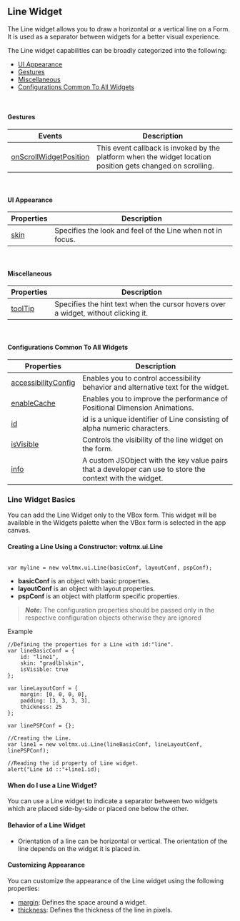                                

Line Widget
-----------

The Line widget allows you to draw a horizontal or a vertical line on a Form. It is used as a separator between widgets for a better visual experience.

The Line widget capabilities can be broadly categorized into the following:

*   [UI Appearance](#ui-appearance)
*   [Gestures](#gestures)
*   [Miscellaneous](#miscellaneous)
*   [Configurations Common To All Widgets](#configurations-common-to-all-widgets)

 

#### Gestures

| Events | Description |
| --- | --- |
| [onScrollWidgetPosition](Line_Events.md#onScrollWidgetPosition) | This event callback is invoked by the platform when the widget location position gets changed on scrolling. |

 

#### UI Appearance

| Properties | Description |
| --- | --- |
| [skin](Line_Properties.md#skin) | Specifies the look and feel of the Line when not in focus. |

 

#### Miscellaneous

| Properties | Description |
| --- | --- |
| [toolTip](Line_Properties.md#toolTip) | Specifies the hint text when the cursor hovers over a widget, without clicking it. |

 

#### Configurations Common To All Widgets

| Properties | Description |
| --- | --- |
| [accessibilityConfig](Line_Properties.md#accessibilityConfig) | Enables you to control accessibility behavior and alternative text for the widget. |
| [enableCache](Line_Properties.md#enableCa) | Enables you to improve the performance of Positional Dimension Animations. |
| [id](Line_Properties.md#id) | id is a unique identifier of Line consisting of alpha numeric characters. |
| [isVisible](Line_Properties.md#isVisible) | Controls the visibility of the line widget on the form. |
| [info](Line_Properties.md#info) | A custom JSObject with the key value pairs that a developer can use to store the context with the widget. |

### Line Widget Basics

You can add the Line Widget only to the VBox form. This widget will be available in the Widgets palette when the VBox form is selected in the app canvas.

#### Creating a Line Using a Constructor: voltmx.ui.Line

```

var myline = new voltmx.ui.Line(basicConf, layoutConf, pspConf);
```

*   **basicConf** is an object with basic properties.
*   **layoutConf** is an object with layout properties.
*   **pspConf** is an object with platform specific properties.

> **_Note:_** The configuration properties should be passed only in the respective configuration objects otherwise they are ignored

Example

```
//Defining the properties for a Line with id:"line".
var lineBasicConf = {
    id: "line1",
    skin: "gradlblskin",
    isVisible: true
};

var lineLayoutConf = {
    margin: [0, 0, 0, 0],
    padding: [3, 3, 3, 3],
    thickness: 25
};

var linePSPConf = {};

//Creating the Line.
var line1 = new voltmx.ui.Line(lineBasicConf, lineLayoutConf, linePSPConf);

//Reading the id property of Line widget.
alert("Line id ::"+line1.id);
```

#### When do I use a Line Widget?

You can use a Line widget to indicate a separator between two widgets which are placed side-by-side or placed one below the other.

#### Behavior of a Line Widget

*   Orientation of a line can be horizontal or vertical. The orientation of the line depends on the widget it is placed in.

#### Customizing Appearance

You can customize the appearance of the Line widget using the following properties:

*   [margin](Line_Properties.md#margin): Defines the space around a widget.
*   [thickness](Line_Properties.md#thickness): Defines the thickness of the line in pixels.

